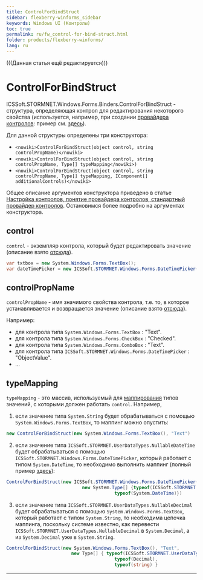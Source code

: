 ```yaml
---
title: ControlForBindStruct
sidebar: flexberry-winforms_sidebar
keywords: Windows UI (Контролы)
toc: true
permalink: ru/fw_control-for-bind-struct.html
folder: products/flexberry-winforms/
lang: ru
---
```


(((Данная статья ещё редактируется)))

# ControlForBindStruct 
ICSSoft.STORMNET.Windows.Forms.Binders.ControlForBindStruct - структура, определяющая контрол для редактирования некоторого свойства (используется, например, при создании [провайдера контролов](control-provider-winforms.html): пример см. [здесь](processing-date-in--control-provider.html)). 

Для данной структуры определены три конструктора:
* `<nowiki>ControlForBindStruct(object control, string controlPropName)</nowiki>`
* `<nowiki>ControlForBindStruct(object control, string controlPropName, Type[] typeMapping</nowiki>)`
* `<nowiki>ControlForBindStruct(object control, string controlPropName, Type[] typeMapping, IComponent[] additionalControls)</nowiki>`

Общее описание аргументов конструктора приведено в статье [Настройка контролов, понятие провайдера контролов, стандартный провайдер контролов](control-provider-winforms.html). Остановимся более подробно на аргументах конструктора.

## control
`control` - экземпляр контрола, который будет редактировать значение (описание взято [отсюда](control-provider-winforms.html)).
```cs
var txtbox = new System.Windows.Forms.TextBox();
var dateTimePicker = new ICSSoft.STORMNET.Windows.Forms.DateTimePicker();
```
## controlPropName
`controlPropName` - имя значимого свойства контрола, т.е. то, в которое устанавливается и возвращается значение (описание взято [отсюда](control-provider-winforms.html)).

Например:
* для контрола типа `System.Windows.Forms.TextBox` : "Text".
* для контрола типа `System.Windows.Forms.CheckBox` : "Checked".
* для контрола типа `System.Windows.Forms.ComboBox` : "Text".
* для контрола типа `ICSSoft.STORMNET.Windows.Forms.DateTimePicker` : "ObjectValue".
* ...

## typeMapping
`typeMapping` - это массив, используемый для [маппирования](control-provider-winforms.html) типов значений, с которыми должен работать `control`.
Например, 

1. если значение типа `System.String` будет обрабатываться с помощью `System.Windows.Forms.TextBox`, то маппинг можно опустить:
```cs
new ControlForBindStruct(new System.Windows.Forms.TextBox(), "Text")
```
2. если значение типа `ICSSoft.STORMNET.UserDataTypes.NullableDateTime` будет обрабатываться с помощью `ICSSoft.STORMNET.Windows.Forms.DateTimePicker`, который работает с типом `System.DateTime`, то необходимо выполнить маппинг (полный пример [здесь](processing-date-in--control-provider.html)):
```cs
ControlForBindStruct(new ICSSoft.STORMNET.Windows.Forms.DateTimePicker(), "ObjectValue", 
							new System.Type[] {typeof(ICSSoft.STORMNET.UserDataTypes.NullableDateTime),
										typeof(System.DateTime)})
```
3. если значение типа `ICSSoft.STORMNET.UserDataTypes.NullableDecimal` будет обрабатываться с помощью `System.Windows.Forms.TextBox`, который работает с типом `System.String`, то необходима цепочка маппинга, поскольку системе известно, как перевести `ICSSoft.STORMNET.UserDataTypes.NullableDecimal` в `System.Decimal`, а из `System.Decimal` уже в `System.String`.
```cs
ControlForBindStruct(new System.Windows.Forms.TextBox(), "Text", 
						new Type[] { typeof(ICSSoft.STORMNET.UserDataTypes.NullableDecimal), 
										typeof(Decimal), 
										typeof(string) }
```
----